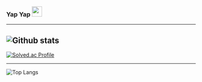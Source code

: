 ### Yap Yap <span><img src="https://github.com/mainfn/mainfn/blob/main/yapyap.gif?raw=true" width="27" height="27"><span>
---
![Github stats](https://github-readme-stats.vercel.app/api?username=mainfn&show_icons=true&theme=rose_pine)
---
[![Solved.ac Profile](http://mazassumnida.wtf/api/v2/generate_badge?boj=100tick)](https://solved.ac/100tick/)

---
![Top Langs](https://github-readme-stats.vercel.app/api/top-langs/?username=mainfn&layout=compact&theme=rose_pine)

